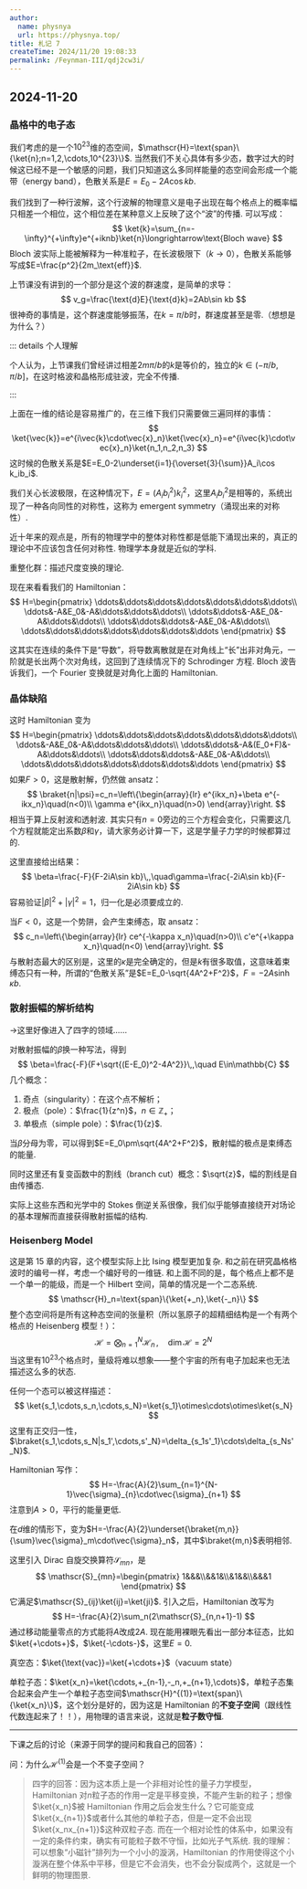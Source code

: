 ```yaml
---
author:
  name: physnya
  url: https://physnya.top/
title: 札记 7
createTime: 2024/11/20 19:08:33
permalink: /Feynman-III/qdj2cw3i/
---
```

## 2024-11-20

### 晶格中的电子态

我们考虑的是一个$10^{23}$维的态空间，$\mathscr{H}=\text{span}\{\ket{n};n=1,2,\cdots,10^{23}\}$. 当然我们不关心具体有多少态，数字过大的时候这已经不是一个敏感的问题，我们只知道这么多同样能量的态空间会形成一个能带（energy band），色散关系是$E=E_0-2A\cos kb$.

我们找到了一种行波解，这个行波解的物理意义是电子出现在每个格点上的概率幅只相差一个相位，这个相位差在某种意义上反映了这个“波”的传播. 可以写成：
$$
\ket{k}=\sum_{n=-\infty}^{+\infty}e^{+iknb}\ket{n}\longrightarrow\text{Bloch wave}
$$
Bloch 波实际上能被解释为一种准粒子，在长波极限下（$k\to0$），色散关系能够写成$E=\frac{p^2}{2m_\text{eff}}$.

上节课没有讲到的一个部分是这个波的群速度，是简单的求导：
$$
v_g=\frac{\text{d}E}{\text{d}k}=2Ab\sin kb
$$
很神奇的事情是，这个群速度能够振荡，在$k=\pi/b$时，群速度甚至是零.（想想是为什么？）

::: details 个人理解

个人认为，上节课我们曾经讲过相差$2m\pi/b$的$k$是等价的，独立的$k\in(-\pi/b,\pi/b]$，在这时格波和晶格形成驻波，完全不传播.

:::

上面在一维的结论是容易推广的，在三维下我们只需要做三遍同样的事情：
$$
\ket{\vec{k}}=e^{i\vec{k}\cdot\vec{x}_n}\ket{\vec{x}_n}=e^{i\vec{k}\cdot\vec{x}_n}\ket{n_1,n_2,n_3}
$$
这时候的色散关系是$E=E_0-2\underset{i=1}{\overset{3}{\sum}}A_i\cos k_ib_i$.

我们关心长波极限，在这种情况下，$E=(A_ib_i^2)k_i^2$，这里$A_ib_i^2$是相等的，系统出现了一种各向同性的对称性，这称为 emergent symmetry（涌现出来的对称性）.

近十年来的观点是，所有的物理学中的整体对称性都是低能下涌现出来的，真正的理论中不应该包含任何对称性. 物理学本身就是近似的学科.

重整化群：描述尺度变换的理论.

现在来看看我们的 Hamiltonian：
$$
H=\begin{pmatrix}
\ddots&\ddots&\ddots&\ddots&\ddots&\ddots&\ddots\\
\ddots&-A&E_0&-A&\ddots&\ddots&\ddots\\
\ddots&\ddots&-A&E_0&-A&\ddots&\ddots\\
\ddots&\ddots&\ddots&-A&E_0&-A&\ddots\\
\ddots&\ddots&\ddots&\ddots&\ddots&\ddots&\ddots
\end{pmatrix}
$$


这其实在连续的条件下是“导数”，将导数离散就是在对角线上“长”出非对角元，一阶就是长出两个次对角线，这回到了连续情况下的 Schrodinger 方程. Bloch 波告诉我们，一个 Fourier 变换就是对角化上面的 Hamiltonian.

### 晶体缺陷

这时 Hamiltonian 变为
$$
H=\begin{pmatrix}
\ddots&\ddots&\ddots&\ddots&\ddots&\ddots&\ddots\\
\ddots&-A&E_0&-A&\ddots&\ddots&\ddots\\
\ddots&\ddots&-A&(E_0+F)&-A&\ddots&\ddots\\
\ddots&\ddots&\ddots&-A&E_0&-A&\ddots\\
\ddots&\ddots&\ddots&\ddots&\ddots&\ddots&\ddots
\end{pmatrix}
$$
如果$F>0$，这是散射解，仍然做 ansatz：
$$
\braket{n|\psi}=c_n=\left\{\begin{array}{lr}
e^{ikx_n}+\beta e^{-ikx_n}\quad(n<0)\\
\gamma e^{ikx_n}\quad(n>0)
\end{array}\right.
$$
相当于算上反射波和透射波. 其实只有$n=0$旁边的三个方程会变化，只需要这几个方程就能定出系数$\beta$和$\gamma$，请大家务必计算一下，这是学量子力学的时候都算过的.

这里直接给出结果：
$$
\beta=\frac{-F}{F-2iA\sin kb}\,,\quad\gamma=\frac{-2iA\sin kb}{F-2iA\sin kb}
$$
容易验证$|\beta|^2+|\gamma|^2=1$，归一化是必须要成立的.

当$F<0$，这是一个势阱，会产生束缚态，取 ansatz：
$$
c_n=\left\{\begin{array}{lr}
ce^{-\kappa x_n}\quad(n>0)\\
c'e^{+\kappa x_n}\quad(n<0)
\end{array}\right.
$$
与散射态最大的区别是，这里的$\kappa$是完全确定的，但是$k$有很多取值，这意味着束缚态只有一种，所谓的“色散关系”是$E=E_0-\sqrt{4A^2+F^2}$，$F=-2A\sinh\kappa b$.

### 散射振幅的解析结构

$\longrightarrow$这里好像进入了四字的领域……

对散射振幅的$\beta$换一种写法，得到
$$
\beta=\frac{-F}{F+\sqrt{(E-E_0)^2-4A^2}}\,,\quad E\in\mathbb{C}
$$
几个概念：

1. 奇点（singularity）：在这个点不解析；
2. 极点（pole）：$\frac{1}{z^n}$，$n\in\mathbb{Z}_+$；
3. 单极点（simple pole）：$\frac{1}{z}$.

当$\beta$分母为零，可以得到$E=E_0\pm\sqrt{4A^2+F^2}$，散射幅的极点是束缚态的能量.

同时这里还有复变函数中的割线（branch cut）概念：$\sqrt{z}$，幅的割线是自由传播态.

实际上这些东西和光学中的 Stokes 倒逆关系很像，我们似乎能够直接绕开对场论的基本理解而直接获得散射振幅的结构.

### Heisenberg Model

这是第 15 章的内容，这个模型实际上比 Ising 模型更加复杂. 和之前在研究晶格格波时的编号一样，考虑一个编好号的一维链. 和上面不同的是，每个格点上都不是一个单一的能级，而是一个 Hilbert 空间，简单的情况是一个二态系统.
$$
\mathscr{H}_n=\text{span}\{\ket{+_n},\ket{-_n}\}
$$
整个态空间将是所有这种态空间的张量积（所以氢原子的超精细结构是一个有两个格点的 Heisenberg 模型！）：
$$
\mathscr{H}=\bigotimes_{n=1}^N\mathscr{H}_n\,,\quad\dim\mathscr{H}=2^N
$$
当这里有$10^{23}$个格点时，量级将难以想象——整个宇宙的所有电子加起来也无法描述这么多的状态.

任何一个态可以被这样描述：
$$
\ket{s_1,\cdots,s_n,\cdots,s_N}=\ket{s_1}\otimes\cdots\otimes\ket{s_N}
$$
这里有正交归一性，$\braket{s_1,\cdots,s_N|s_1',\cdots,s'_N}=\delta_{s_1s'_1}\cdots\delta_{s_Ns'_N}$.

Hamiltonian 写作：
$$
H=-\frac{A}{2}\sum_{n=1}^{N-1}\vec{\sigma}_{n}\cdot\vec{\sigma}_{n+1}
$$
注意到$A>0$，平行的能量更低.

在$d$维的情形下，变为$H=-\frac{A}{2}\underset{\braket{m,n}}{\sum}\vec{\sigma}_m\cdot\vec{\sigma}_n$，其中$\braket{m,n}$表明相邻.

这里引入 Dirac 自旋交换算符$\mathscr{S}_{mn}$，是
$$
\mathscr{S}_{mn}=\begin{pmatrix}
1&&&\\&&1&\\&1&&\\&&&1
\end{pmatrix}
$$
它满足$\mathscr{S}_{ij}\ket{ij}=\ket{ji}$. 引入之后，Hamiltonian 改写为
$$
H=-\frac{A}{2}\sum_n(2\mathscr{S}_{n,n+1}-1)
$$
通过移动能量零点的方式能将$A$改成$2A$. 现在能用裸眼先看出一部分本征态，比如$\ket{+\cdots+}$，$\ket{-\cdots-}$，这里$E=0$.

真空态：$\ket{\text{vac}}=\ket{+\cdots+}$（vacuum state）

单粒子态：$\ket{x_n}=\ket{\cdots,+_{n-1},-_n,+_{n+1},\cdots}$，单粒子态集合起来会产生一个单粒子态空间$\mathscr{H}^{(1)}=\text{span}\{\ket{x_n}\}$，这个划分是好的，因为这是 Hamiltonian 的**不变子空间**（跟线性代数连起来了！！），用物理的语言来说，这就是**粒子数守恒**.

---

下课之后的讨论（来源于同学的提问和我自己的回答）：

问：为什么$\mathscr{H}^{(1)}$会是一个不变子空间？

> 四字的回答：因为这本质上是一个非相对论性的量子力学模型，Hamiltonian 对$n$粒子态的作用一定是平移变换，不能产生新的粒子；想像$\ket{x_n}$被 Hamiltonian 作用之后会发生什么？它可能变成$\ket{x_{n+1}}$或者什么其他的单粒子态，但是一定不会出现$\ket{x_nx_{n+1}}$这种双粒子态. 而在一个相对论性的体系中，如果没有一定的条件约束，确实有可能粒子数不守恒，比如光子气系统.
> 我的理解：可以想象“小磁针”排列为一个小小的漩涡，Hamiltonian 的作用使得这个小漩涡在整个体系中平移，但是它不会消失，也不会分裂成两个，这就是一个鲜明的物理图景.
